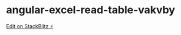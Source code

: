 # angular-excel-read-table-vakvby

[Edit on StackBlitz ⚡️](https://stackblitz.com/edit/angular-excel-read-table-vakvby)